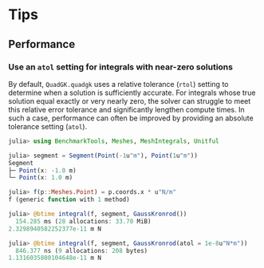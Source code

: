 # Tips

## Performance

### Use an `atol` setting for integrals with near-zero solutions

By default, `QuadGK.quadgk` uses a relative tolerance (`rtol`) setting to determine when a solution is sufficiently accurate. For integrals whose true solution equal exactly or very nearly zero, the solver can struggle to meet this relative error tolerance and significantly lengthen compute times. In such a case, performance can often be improved by providing an absolute tolerance setting (`atol`).

```julia
julia> using BenchmarkTools, Meshes, MeshIntegrals, Unitful

julia> segment = Segment(Point(-1u"m"), Point(1u"m"))
Segment
├─ Point(x: -1.0 m)
└─ Point(x: 1.0 m)

julia> f(p::Meshes.Point) = p.coords.x * u"N/m"
f (generic function with 1 method)

julia> @btime integral(f, segment, GaussKronrod())
  154.285 ms (28 allocations: 33.70 MiB)
2.3298940582252377e-11 m N

julia> @btime integral(f, segment, GaussKronrod(atol = 1e-8u"N*m"))
  846.377 ns (9 allocations: 208 bytes)
1.1316035800104648e-11 m N
```
